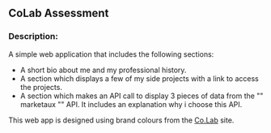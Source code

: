 ## CoLab Assessment

### Description:

A simple web application that includes the following sections:
- A short bio about me and my professional history.
- A section which displays a few of my side projects with a link to access the projects.
- A section which makes an API call to display 3 pieces of data from the "" marketaux "" API. It includes an explanation why i choose this API.

This web app is designed using brand colours from the [Co.Lab](https://www.joincolab.io/) site.
